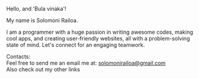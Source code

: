 Hello, and 'Bula vinaka'!

<!---
solomonirailoa/solomonirailoa is a ✨ special ✨ repository because its `README.md` (this file) appears on your GitHub profile.
You can click the Preview link to take a look at your changes.
--->

My name is Solomoni Railoa.<br />

I am a programmer with a huge passion in writing awesome codes, making cool apps, and creating user-friendly websites, all with a problem-solving state of mind. Let's connect for an engaging teamwork.<br />

Contacts:<br />
Feel free to send me an email me at: solomonirailoa@gmail.com<br />
Also check out my other links<br />

